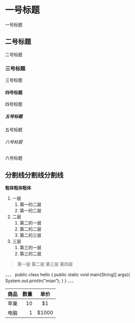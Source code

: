 # 一号标题

一号标题

## 二号标题

二号标题

### 三号标题

三号标题

#### 四号标题

四号标题

##### 五号标题

五号标题

###### 六号标题

六号标题

分割线分割线分割线
---

**粗体粗体粗体**

1. 一层
    1. 第一的二层
    2. 第一的二层
2. 二层
    1. 第二的一层
    2. 第二的二层
    3. 第二的三层
3. 三层
    1. 第三的一层
    2. 第三的二层

> 第一层
第二层
第三层
> 第四层

、、、
public class hello {
	public static void main(String[] args){
		System.out.println("mian”);
	}
}
、、、

|商品|数量|单价|
|---|---:|:---:|
|苹果|10|\$1|
|电脑|1|\$1000|
